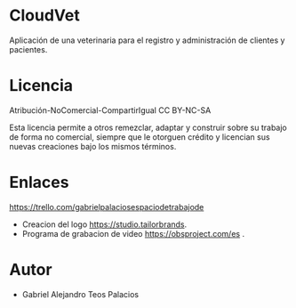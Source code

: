 # CloudVet
Aplicación de una veterinaria para el registro y administración de clientes y pacientes. 

#  Licencia
Atribución-NoComercial-CompartirIgual
CC BY-NC-SA

Esta licencia permite a otros remezclar, adaptar y construir sobre su trabajo de forma no comercial, siempre que le otorguen crédito y licencian sus nuevas creaciones bajo los mismos términos.

# Enlaces
https://trello.com/gabrielpalaciosespaciodetrabajode

- Creacion del  logo
https://studio.tailorbrands.
- Programa de grabacion de video
https://obsproject.com/es .

# Autor
- Gabriel Alejandro Teos Palacios
